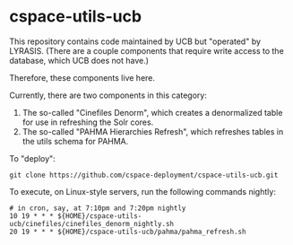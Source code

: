 # cspace-utils-ucb

This repository contains code maintained by UCB but
"operated" by LYRASIS. (There are a couple components that
require write access to the database, which UCB does not have.)

Therefore, these components live here.

Currently, there are two components in this category:
1. The so-called "Cinefiles Denorm", which creates a denormalized table for use in refreshing the Solr cores.
2. The so-called "PAHMA Hierarchies Refresh", which refreshes tables in the utils schema for PAHMA.

To "deploy":

```
git clone https://github.com/cspace-deployment/cspace-utils-ucb.git
```

To execute, on Linux-style servers, run the following commands nightly:

```
# in cron, say, at 7:10pm and 7:20pm nightly
10 19 * * * ${HOME}/cspace-utils-ucb/cinefiles/cinefiles_denorm_nightly.sh
20 19 * * * ${HOME}/cspace-utils-ucb/pahma/pahma_refresh.sh
```